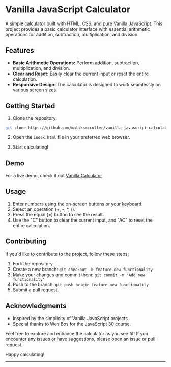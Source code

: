 # Vanilla JavaScript Calculator

A simple calculator built with HTML, CSS, and pure Vanilla JavaScript. This project provides a basic calculator interface with essential arithmetic operations for addition, subtraction, multiplication, and division.

## Features

- **Basic Arithmetic Operations:** Perform addition, subtraction, multiplication, and division.
- **Clear and Reset:** Easily clear the current input or reset the entire calculation.
- **Responsive Design:** The calculator is designed to work seamlessly on various screen sizes.

## Getting Started

1. Clone the repository:

```bash
git clone https://github.com/maliksmcculler/vanilla-javascript-calculator.git
```

2. Open the `index.html` file in your preferred web browser.

3. Start calculating!

## Demo

For a live demo, check it out [Vanilla Calculator](https://vanillajscalc.netlify.app/)

## Usage

1. Enter numbers using the on-screen buttons or your keyboard.
2. Select an operation (+, -, *, /).
3. Press the equal (=) button to see the result.
4. Use the "C" button to clear the current input, and "AC" to reset the entire calculation.

## Contributing

If you'd like to contribute to the project, follow these steps:

1. Fork the repository.
2. Create a new branch: `git checkout -b feature-new-functionality`
3. Make your changes and commit them: `git commit -m 'Add new functionality'`
4. Push to the branch: `git push origin feature-new-functionality`
5. Submit a pull request.


## Acknowledgments

- Inspired by the simplicity of Vanilla JavaScript projects.
- Special thanks to Wes Bos for the JavaScript 30 course.

Feel free to explore and enhance the calculator as you see fit! If you encounter any issues or have suggestions, please open an issue or pull request.

Happy calculating!

---
